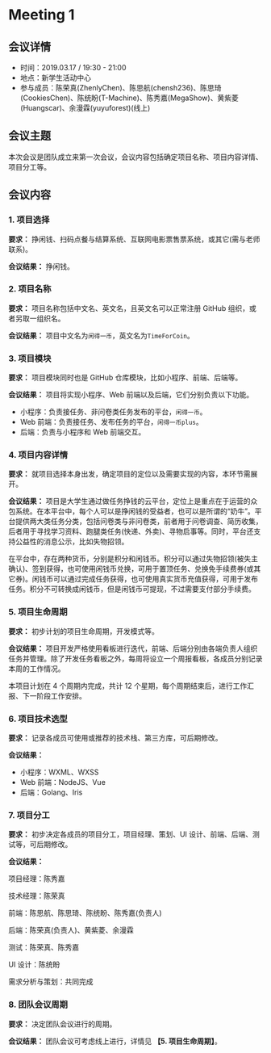 # Meeting 1

## 会议详情

- 时间：2019.03.17 / 19:30 - 21:00
- 地点：新学生活动中心
- 参与成员：陈荣真(ZhenlyChen)、陈思航(chensh236)、陈思琦(CookiesChen)、陈统盼(T-Machine)、陈秀嘉(MegaShow)、黄紫菱(Huangscar)、余漫霖(yuyuforest)(线上)

## 会议主题

本次会议是团队成立来第一次会议，会议内容包括确定项目名称、项目内容详情、项目分工等。

## 会议内容

### 1. 项目选择

**要求：** 挣闲钱、扫码点餐与结算系统、互联网电影票售票系统，或其它(需与老师联系)。

**会议结果：** 挣闲钱。

### 2. 项目名称

**要求：** 项目名称包括中文名、英文名，且英文名可以正常注册 GitHub 组织，或者另取一组织名。

**会议结果：** 项目中文名为`闲得一币`，英文名为`TimeForCoin`。

### 3. 项目模块

**要求：** 项目模块同时也是 GitHub 仓库模块，比如小程序、前端、后端等。

**会议结果：** 项目将实现小程序、Web 前端以及后端，它们分别负责以下功能。

- 小程序：负责接任务、非问卷类任务发布的平台，`闲得一币`。
- Web 前端：负责接任务、发布任务的平台，`闲得一币plus`。
- 后端：负责与小程序和 Web 前端交互。

### 4. 项目内容详情

**要求：** 就项目选择本身出发，确定项目的定位以及需要实现的内容，本环节需展开。

**会议结果：** 项目是大学生通过做任务挣钱的云平台，定位上是重点在于运营的众包系统。在本平台中，每个人可以是挣闲钱的受益者，也可以是所谓的“奶牛”。平台提供两大类任务分类，包括问卷类与非问卷类，前者用于问卷调查、简历收集，后者用于寻找学习资料、跑腿类任务(快递、外卖)、寻物启事等。同时，平台还支持公益性的消息公示，比如失物招领。

在平台中，存在两种货币，分别是积分和闲钱币。积分可以通过失物招领(被失主确认)、签到获得，也可使用闲钱币兑换，可用于置顶任务、兑换免手续费券(或其它券)。闲钱币可以通过完成任务获得，也可使用真实货币充值获得，可用于发布任务。积分不可转换成闲钱币，但是闲钱币可提现，不过需要支付部分手续费。

### 5. 项目生命周期

**要求：** 初步计划的项目生命周期，开发模式等。

**会议结果：** 项目开发严格使用看板进行迭代，前端、后端分别由各端负责人组织任务并管理。除了开发任务看板之外，每周将设立一个周报看板，各成员分别记录本周的工作情况。

本项目计划在 4 个周期内完成，共计 12 个星期，每个周期结束后，进行工作汇报、下一阶段工作安排。

### 6. 项目技术选型

**要求：** 记录各成员可使用或推荐的技术栈、第三方库，可后期修改。

**会议结果：**

- 小程序：WXML、WXSS
- Web 前端：NodeJS、Vue
- 后端：Golang、Iris

### 7. 项目分工

**要求：** 初步决定各成员的项目分工，项目经理、策划、UI 设计、前端、后端、测试等，可后期修改。

**会议结果：**

项目经理：陈秀嘉

技术经理：陈荣真

前端：陈思航、陈思琦、陈统盼、陈秀嘉(负责人)

后端：陈荣真(负责人)、黄紫菱、余漫霖

测试：陈荣真、陈秀嘉

UI 设计：陈统盼

需求分析与策划：共同完成

### 8. 团队会议周期

**要求：** 决定团队会议进行的周期。

**会议结果：** 团队会议可考虑线上进行，详情见 **【5. 项目生命周期】**。
